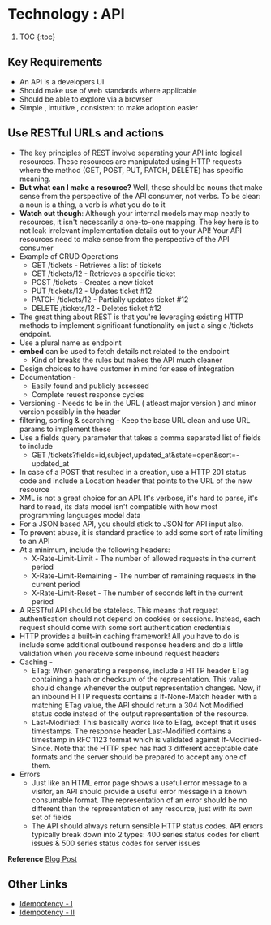 # Technology : API

1. TOC
{:toc}

## Key Requirements 
- An API is a developers UI 
- Should make use of web standards where applicable 
- Should be able to explore via a browser
- Simple , intuitive , consistent to make adoption easier 

## Use RESTful URLs and actions
- The key principles of REST involve separating your API into logical resources. These resources are manipulated using HTTP requests where the method (GET, POST, PUT, PATCH, DELETE) has specific meaning.
- **But what can I make a resource?** Well, these should be nouns that make sense from the perspective of the API consumer, not verbs. To be clear: a noun is a thing, a verb is what you do to it
- **Watch out though**: Although your internal models may map neatly to resources, it isn't necessarily a one-to-one mapping. The key here is to not leak irrelevant implementation details out to your API! Your API resources need to make sense from the perspective of the API consumer
- Example of CRUD Operations 
  - GET /tickets - Retrieves a list of tickets
  - GET /tickets/12 - Retrieves a specific ticket
  - POST /tickets - Creates a new ticket
  - PUT /tickets/12 - Updates ticket #12
  - PATCH /tickets/12 - Partially updates ticket #12
  - DELETE /tickets/12 - Deletes ticket #12
- The great thing about REST is that you're leveraging existing HTTP methods to implement significant functionality on just a single /tickets endpoint.
- Use a plural name as endpoint 
- **embed** can be used to fetch details not related to the endpoint 
  - Kind of breaks the rules but makes the API much cleaner 
- Design choices to have customer in mind for ease of integration 
- Documentation -
  - Easily found and publicly assessed
  - Complete reuest response cycles 
- Versioning - Needs to be in the URL ( atleast major version ) and minor version possibly in the header 
- filtering, sorting & searching - Keep the base URL clean and use URL params to implement these 
- Use a fields query parameter that takes a comma separated list of fields to include
  - GET /tickets?fields=id,subject,updated_at&state=open&sort=-updated_at
- In case of a POST that resulted in a creation, use a HTTP 201 status code and include a Location header that points to the URL of the new resource
- XML is not a great choice for an API. It's verbose, it's hard to parse, it's hard to read, its data model isn't compatible with how most programming languages model data
- For a JSON based API, you should stick to JSON for API input also.
- To prevent abuse, it is standard practice to add some sort of rate limiting to an API
- At a minimum, include the following headers:
  - X-Rate-Limit-Limit - The number of allowed requests in the current period
  - X-Rate-Limit-Remaining - The number of remaining requests in the current period
  - X-Rate-Limit-Reset - The number of seconds left in the current period
- A RESTful API should be stateless. This means that request authentication should not depend on cookies or sessions. Instead, each request should come with some sort authentication credentials
- HTTP provides a built-in caching framework! All you have to do is include some additional outbound response headers and do a little validation when you receive some inbound request headers
- Caching -
  - ETag: When generating a response, include a HTTP header ETag containing a hash or checksum of the representation. This value should     change whenever the output representation changes. Now, if an inbound HTTP requests contains a If-None-Match header with a matching     ETag value, the API should return a 304 Not Modified status code instead of the output representation of the resource.
  - Last-Modified: This basically works like to ETag, except that it uses timestamps. The response header Last-Modified contains a           timestamp in RFC 1123 format which is validated against If-Modified-Since. Note that the HTTP spec has had 3 different acceptable       date formats and the server should be prepared to accept any one of them.
- Errors 
  - Just like an HTML error page shows a useful error message to a visitor, an API should provide a useful error message in a known         consumable format. The representation of an error should be no different than the representation of any resource, just with its own     set of fields
  - The API should always return sensible HTTP status codes. API errors typically break down into 2 types: 400 series status codes for       client issues & 500 series status codes for server issues

**Reference**
[Blog Post](https://www.vinaysahni.com/best-practices-for-a-pragmatic-restful-api)

## Other Links 
- [Idempotency - I ](https://tianpan.co/notes/43-how-to-design-robust-and-predictable-apis-with-idempotency)
- [Idempotency - II ](https://www.restapitutorial.com/lessons/idempotency.html)


